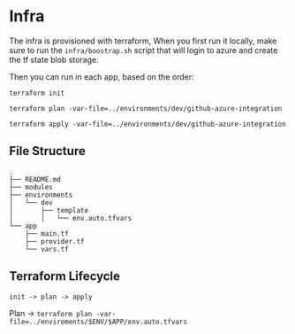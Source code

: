 # Infra

The infra is provisioned with terraform, 
When you first run it locally, make sure to run the `infra/boostrap.sh` script that will login to azure and create the tf state blob storage.

Then you can run in each app, based on the order:

`terraform init`

`terraform plan -var-file=../environments/dev/github-azure-integration`

`terraform apply -var-file=../environments/dev/github-azure-integration`


## File Structure

```text
.
├── README.md
├── modules
├── environments
│   └── dev
│       ├── template
│       │   └── env.auto.tfvars
└── app
    ├── main.tf
    ├── provider.tf
    └── vars.tf
```

## Terraform Lifecycle

`init -> plan -> apply`

Plan -> `terraform plan -var-file=../enviroments/$ENV/$APP/env.auto.tfvars`
